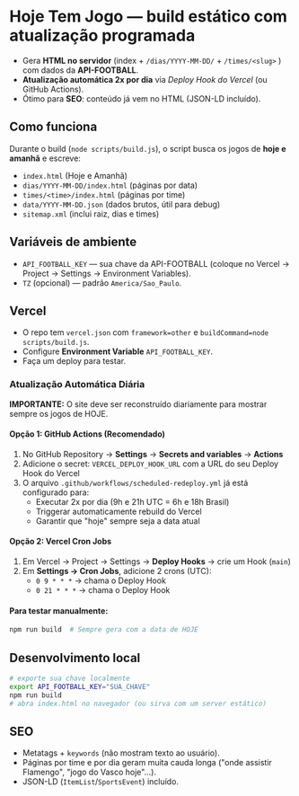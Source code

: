 
# Hoje Tem Jogo — build estático com atualização programada

- Gera **HTML no servidor** (index + `/dias/YYYY-MM-DD/` + `/times/<slug>` ) com dados da **API-FOOTBALL**.
- **Atualização automática 2x por dia** via _Deploy Hook do Vercel_ (ou GitHub Actions).
- Ótimo para **SEO**: conteúdo já vem no HTML (JSON-LD incluído).

## Como funciona
Durante o build (`node scripts/build.js`), o script busca os jogos de **hoje e amanhã** e escreve:
- `index.html` (Hoje e Amanhã)
- `dias/YYYY-MM-DD/index.html` (páginas por data)
- `times/<time>/index.html` (páginas por time)
- `data/YYYY-MM-DD.json` (dados brutos, útil para debug)
- `sitemap.xml` (inclui raiz, dias e times)

## Variáveis de ambiente
- `API_FOOTBALL_KEY` — sua chave da API-FOOTBALL (coloque no Vercel → Project → Settings → Environment Variables).
- `TZ` (opcional) — padrão `America/Sao_Paulo`.

## Vercel
- O repo tem `vercel.json` com `framework=other` e `buildCommand=node scripts/build.js`.
- Configure **Environment Variable** `API_FOOTBALL_KEY`.
- Faça um deploy para testar.

### Atualização Automática Diária

**IMPORTANTE:** O site deve ser reconstruído diariamente para mostrar sempre os jogos de HOJE.

#### Opção 1: GitHub Actions (Recomendado)
1. No GitHub Repository → **Settings** → **Secrets and variables** → **Actions**
2. Adicione o secret: `VERCEL_DEPLOY_HOOK_URL` com a URL do seu Deploy Hook do Vercel
3. O arquivo `.github/workflows/scheduled-redeploy.yml` já está configurado para:
   - Executar 2x por dia (9h e 21h UTC = 6h e 18h Brasil)
   - Triggerar automaticamente rebuild do Vercel
   - Garantir que "hoje" sempre seja a data atual

#### Opção 2: Vercel Cron Jobs  
1. Em Vercel → Project → Settings → **Deploy Hooks** → crie um Hook (`main`)
2. Em **Settings → Cron Jobs**, adicione 2 crons (UTC):
   - `0 9 * * *` → chama o Deploy Hook  
   - `0 21 * * *` → chama o Deploy Hook

#### Para testar manualmente:
```bash
npm run build  # Sempre gera com a data de HOJE
```

## Desenvolvimento local
```bash
# exporte sua chave localmente
export API_FOOTBALL_KEY="SUA_CHAVE"
npm run build
# abra index.html no navegador (ou sirva com um server estático)
```

## SEO
- Metatags + `keywords` (não mostram texto ao usuário).
- Páginas por time e por dia geram muita cauda longa ("onde assistir Flamengo", "jogo do Vasco hoje"...).
- JSON-LD (`ItemList`/`SportsEvent`) incluído.
